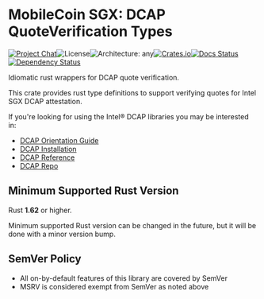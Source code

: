 # MobileCoin SGX: DCAP QuoteVerification Types

[![Project Chat][chat-image]][chat-link]<!--
-->![License][license-image]<!--
-->![Architecture: any][arch-image]<!--
-->[![Crates.io][crate-image]][crate-link]<!--
-->[![Docs Status][docs-image]][docs-link]<!--
-->[![Dependency Status][deps-image]][deps-link]

Idiomatic rust wrappers for DCAP quote verification.

This crate provides rust type definitions to support verifying quotes for Intel SGX DCAP attestation.

If you're looking for using the Intel&reg; DCAP libraries you may be interested in:

- [DCAP Orientation Guide][dcap-orientation-guide]
- [DCAP Installation][dcap-installation]
- [DCAP Reference][dcap-reference]
- [DCAP Repo][dcap-repo]

## Minimum Supported Rust Version

Rust **1.62** or higher.

Minimum supported Rust version can be changed in the future, but it will be done with a minor version bump.

## SemVer Policy

- All on-by-default features of this library are covered by SemVer
- MSRV is considered exempt from SemVer as noted above

[chat-image]: https://img.shields.io/discord/844353360348971068?style=flat-square
[chat-link]: https://discord.gg/mobilecoin
[license-image]: https://img.shields.io/crates/l/mc-sgx-dcap-quoteverify-types?style=flat-square
[arch-image]: https://img.shields.io/badge/arch-any-brightgreen?style=flat-square
[crate-image]: https://img.shields.io/crates/v/mc-sgx-dcap-quoteverify-types.svg?style=flat-square
[crate-link]: https://crates.io/crates/mc-sgx-dcap-quoteverify-types
[docs-image]: https://img.shields.io/docsrs/mc-sgx-dcap-quoteverify-types?style=flat-square
[docs-link]: https://docs.rs/crate/mc-sgx-dcap-quoteverify-types
[deps-image]: https://deps.rs/crate/mc-sgx-dcap-quoteverify-types/0.6.0/status.svg?style=flat-square
[deps-link]: https://deps.rs/crate/mc-sgx-dcap-quoteverify-types/0.6.0

[dcap-reference]: <https://download.01.org/intel-sgx/latest/dcap-latest/linux/docs/Intel_SGX_ECDSA_QuoteLibReference_DCAP_API.pdf>
[dcap-repo]: <https://github.com/intel/SGXDataCenterAttestationPrimitives>
[dcap-installation]: <https://www.intel.com/content/www/us/en/developer/articles/guide/intel-software-guard-extensions-data-center-attestation-primitives-quick-install-guide.html>
[dcap-orientation-guide]: <https://www.intel.com/content/www/us/en/developer/articles/guide/intel-software-guard-extensions-data-center-attestation-primitives-quick-install-guide.html>
